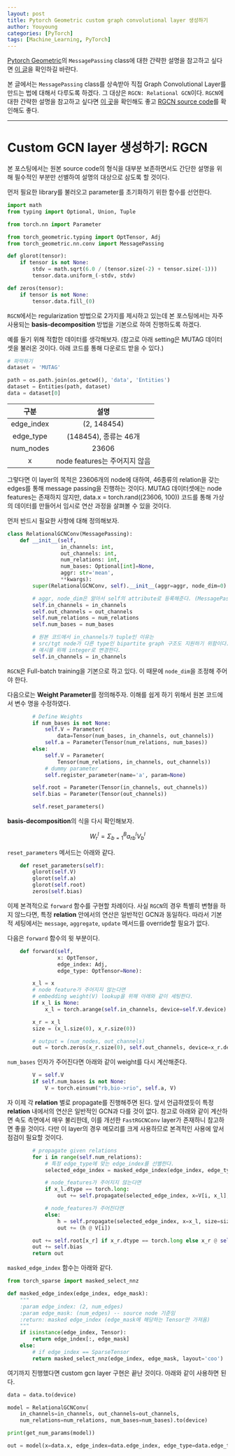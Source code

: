 ```yaml
---
layout: post
title: Pytorch Geometric custom graph convolutional layer 생성하기
author: Youyoung
categories: [PyTorch]
tags: [Machine_Learning, PyTorch]
---
```


[Pytorch Geometric](https://pytorch-geometric.readthedocs.io/en/latest/index.html)의 `MessagePassing` class에 대한 간략한 설명을 참고하고 싶다면 [이 글](https://greeksharifa.github.io/pytorch/2021/09/04/MP/)을 확인하길 바란다.  

본 글에서는 `MessagePassing` class를 상속받아 직접 Graph Convolutional Layer를 만드는 법에 대해서 다루도록 하겠다. 그 대상은 `RGCN: Relational GCN`이다. `RGCN`에 대한 간략한 설명을 참고하고 싶다면 [이 곳](https://github.com/hoopoes/pytorch-gnn-research/blob/main/rgcn/rgcn.ipynb)을 확인해도 좋고 [RGCN source code](https://pytorch-geometric.readthedocs.io/en/latest/_modules/torch_geometric/nn/conv/rgcn_conv.html#RGCNConv)를 확인해도 좋다.  


---
# Custom GCN layer 생성하기: RGCN  
본 포스팅에서는 원본 source code의 형식을 대부분 보존하면서도 간단한 설명을 위해 필수적인 부분만 선별하여 설명의 대상으로 삼도록 할 것이다.  

먼저 필요한 library를 불러오고 parameter를 초기화하기 위한 함수를 선언한다.  

```python
import math
from typing import Optional, Union, Tuple

from torch.nn import Parameter

from torch_geometric.typing import OptTensor, Adj
from torch_geometric.nn.conv import MessagePassing

def glorot(tensor):
    if tensor is not None:
        stdv = math.sqrt(6.0 / (tensor.size(-2) + tensor.size(-1)))
        tensor.data.uniform_(-stdv, stdv)

def zeros(tensor):
    if tensor is not None:
        tensor.data.fill_(0)        
```

`RGCN`에서는 regularization 방법으로 2가지를 제시하고 있는데 본 포스팅에서는 자주 사용되는 **basis-decomposition** 방법을 기본으로 하여 진행하도록 하겠다.  

예를 들기 위해 적합한 데이터를 생각해보자. (참고로 아래 setting은 MUTAG 데이터셋을 불러온 것이다. 아래 코드를 통해 다운로드 받을 수 있다.)  

```python
# 파악하기
dataset = 'MUTAG'

path = os.path.join(os.getcwd(), 'data', 'Entities')
dataset = Entities(path, dataset)
data = dataset[0]
```

|구분|설명|
|:------------:|:------------:|
| edge_index | (2, 148454) |
| edge_type | (148454), 종류는 46개 |
| num_nodes | 23606 |
| x | node features는 주어지지 않음 |

그렇다면 이 layer의 목적은 23606개의 node에 대하여, 46종류의 relation을 갖는 edges를 통해 message passing을 진행하는 것이다. MUTAG 데이터셋에는 node features는 존재하지 않지만, data.x = torch.rand((23606, 100)) 코드를 통해 가상의 데이터를 만들어서 임시로 연산 과정을 살펴볼 수 있을 것이다.  

먼저 반드시 필요한 사항에 대해 정의해보자.  

```python
class RelationalGCNConv(MessagePassing):
    def __init__(self,
                 in_channels: int,
                 out_channels: int,
                 num_relations: int,
                 num_bases: Optional[int]=None,
                 aggr: str='mean',
                 **kwargs):
        super(RelationalGCNConv, self).__init__(aggr=aggr, node_dim=0)

        # aggr, node_dim은 알아서 self의 attribute로 등록해준다. (MessagePassing)
        self.in_channels = in_channels
        self.out_channels = out_channels
        self.num_relations = num_relations
        self.num_bases = num_bases

        # 원본 코드에서 in_channels가 tuple인 이유는
        # src/tgt node가 다른 type인 bipartite graph 구조도 지원하기 위함이다.
        # 예시를 위해 integer로 변경한다.
        self.in_channels = in_channels
```

`RGCN`은 Full-batch training을 기본으로 하고 있다. 이 때문에 `node_dim`을 조정해 주어야 한다.  

다음으로는 **Weight Parameter**를 정의해주자. 이해를 쉽게 하기 위해서 원본 코드에서 변수 명을 수정하였다.  

```python
        # Define Weights
        if num_bases is not None:
            self.V = Parameter(
                data=Tensor(num_bases, in_channels, out_channels))
            self.a = Parameter(Tensor(num_relations, num_bases))
        else:
            self.V = Parameter(
                Tensor(num_relations, in_channels, out_channels))
            # dummy parameter
            self.register_parameter(name='a', param=None)

        self.root = Parameter(Tensor(in_channels, out_channels))
        self.bias = Parameter(Tensor(out_channels))

        self.reset_parameters()
```

**basis-decomposition**의 식을 다시 확인해보자.  

$$ W_r^l = \Sigma_{b=1}^B a_{rb}^l V_b^l $$  

`reset_parameters` 메서드는 아래와 같다.  

```python
    def reset_parameters(self):
        glorot(self.V)
        glorot(self.a)
        glorot(self.root)
        zeros(self.bias)
```

이제 본격적으로 `forward` 함수를 구현할 차례이다. 사실 `RGCN`의 경우 특별히 변형을 하지 않느다면, 특정 **relation** 안에서의 연산은 일반적인 GCN과 동일하다. 따라서 기본적 세팅에서는 `message`, `aggregate`, `update` 메서드를 override할 필요가 없다.  

다음은 `forward` 함수의 윗 부분이다.  

```python
    def forward(self,
                x: OptTensor,
                edge_index: Adj,
                edge_type: OptTensor=None):

        x_l = x
        # node feature가 주어지지 않는다면
        # embedding weight(V) lookup을 위해 아래와 같이 세팅한다.
        if x_l is None:
            x_l = torch.arange(self.in_channels, device=self.V.device)

        x_r = x_l
        size = (x_l.size(0), x_r.size(0))

        # output = (num_nodes, out_channels)
        out = torch.zeros(x_r.size(0), self.out_channels, device=x_r.device)
```

`num_bases` 인자가 주어진다면 아래와 같이 weight를 다시 계산해준다.  

```python
        V = self.V
        if self.num_bases is not None:
            V = torch.einsum("rb,bio->rio", self.a, V)
```

자 이제 각 **relation** 별로 propagate를 진행해주면 된다. 앞서 언급하였듯이 특정 **relation** 내에서의 연산은 일반적인 GCN과 다를 것이 없다. 참고로 아래와 같이 계산하면 속도 측면에서 매우 불리한데, 이를 개선한 `FastRGCNConv` layer가 존재하니 참고하면 좋을 것이다. 다만 이 layer의 경우 메모리를 크게 사용하므로 본격적인 사용에 앞서 점검이 필요할 것이다.  

```python
        # propagate given relations
        for i in range(self.num_relations):
            # 특정 edge_type에 맞는 edge_index를 선별한다.
            selected_edge_index = masked_edge_index(edge_index, edge_type == i)

            # node_features가 주어지지 않는다면
            if x_l.dtype == torch.long:
                out += self.propagate(selected_edge_index, x=V[i, x_l], size=size)

            # node_features가 주어진다면
            else:
                h = self.propagate(selected_edge_index, x=x_l, size=size)
                out += (h @ V[i])

        out += self.root[x_r] if x_r.dtype == torch.long else x_r @ self.root
        out += self.bias
        return out
```

`masked_edge_index` 함수는 아래와 같다.  

```python
from torch_sparse import masked_select_nnz

def masked_edge_index(edge_index, edge_mask):
    """
    :param edge_index: (2, num_edges)
    :param edge_mask: (num_edges) -- source node 기준임
    :return: masked edge_index (edge_mask에 해당하는 Tensor만 가져옴)
    """
    if isinstance(edge_index, Tensor):
        return edge_index[:, edge_mask]
    else:
        # if edge_index == SparseTensor
        return masked_select_nnz(edge_index, edge_mask, layout='coo')
```

여기까지 진행했다면 custom gcn layer 구현은 끝난 것이다. 아래와 같이 사용하면 된다.  

```python
data = data.to(device)

model = RelationalGCNConv(
    in_channels=in_channels, out_channels=out_channels,
    num_relations=num_relations, num_bases=num_bases).to(device)

print(get_num_params(model))

out = model(x=data.x, edge_index=data.edge_index, edge_type=data.edge_type)
```
